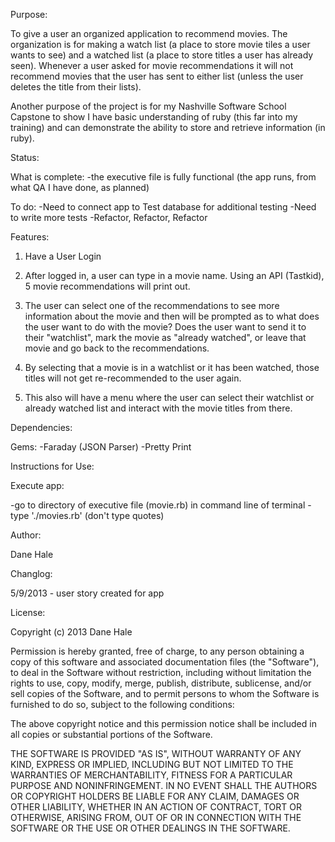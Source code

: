 Purpose:

To give a user an organized application to recommend movies.  The organization is for making a watch list (a place to store movie tiles a user wants to see) and a watched list (a place to store titles a user has already seen).  Whenever a user asked for movie recommendations it will not recommend movies that the user has sent to either list (unless the user deletes the title from their lists).

Another purpose of the project is for my Nashville Software School Capstone to show I have basic understanding of ruby (this far into my training) and can demonstrate the ability to store and retrieve information (in ruby).


Status:

What is complete:
-the executive file is fully functional (the app runs, from what QA I have done, as planned)

To do:
-Need to connect app to Test database for additional testing
-Need to write more tests
-Refactor, Refactor, Refactor



Features:

1)   Have a User Login 

2)  After logged in, a user can type in a movie name.  Using an API (Tastkid), 5 movie recommendations will print out.

3)  The user can select one of the recommendations to see more information about the movie and then will be prompted as to what does the user want to do with the movie?  Does the user want to send it to their "watchlist", mark the movie as "already watched", or leave that movie and go back to the recommendations.

4)  By selecting that a movie is in a watchlist or it has been watched, those titles will not get re-recommended to the user again.  

5)  This also will have a menu where the user can select their watchlist or already watched list and interact with the movie titles from there.


Dependencies:

  Gems:
   -Faraday (JSON Parser)
   -Pretty Print


Instructions for Use:

Execute app:

-go to directory of executive file (movie.rb) in command line of terminal
-type './movies.rb' (don't type quotes)


Author:

Dane Hale


Changlog:

5/9/2013 - user story created for app


License:

Copyright (c) 2013 Dane Hale

Permission is hereby granted, free of charge, to any person obtaining a copy of this software and associated documentation files (the "Software"), to deal in the Software without restriction, including without limitation the rights to use, copy, modify, merge, publish, distribute, sublicense, and/or sell copies of the Software, and to permit persons to whom the Software is furnished to do so, subject to the following conditions:

The above copyright notice and this permission notice shall be included in all copies or substantial portions of the Software.

THE SOFTWARE IS PROVIDED "AS IS", WITHOUT WARRANTY OF ANY KIND, EXPRESS OR IMPLIED, INCLUDING BUT NOT LIMITED TO THE WARRANTIES OF MERCHANTABILITY, FITNESS FOR A PARTICULAR PURPOSE AND NONINFRINGEMENT. IN NO EVENT SHALL THE AUTHORS OR COPYRIGHT HOLDERS BE LIABLE FOR ANY CLAIM, DAMAGES OR OTHER LIABILITY, WHETHER IN AN ACTION OF CONTRACT, TORT OR OTHERWISE, ARISING FROM, OUT OF OR IN CONNECTION WITH THE SOFTWARE OR THE USE OR OTHER DEALINGS IN THE SOFTWARE.
